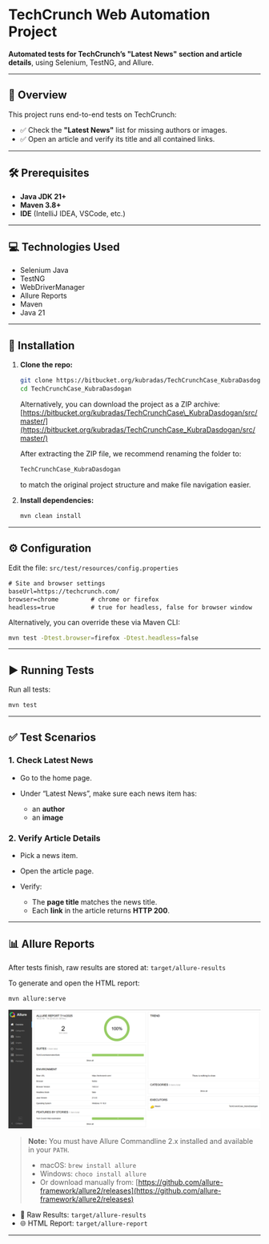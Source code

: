 # TechCrunch Web Automation Project

**Automated tests for TechCrunch’s "Latest News" section and article details**, using Selenium, TestNG, and Allure.

---

## 🧽 Overview

This project runs end-to-end tests on TechCrunch:

* ✅ Check the **"Latest News"** list for missing authors or images.
* ✅ Open an article and verify its title and all contained links.

---

## 🛠 Prerequisites

* **Java JDK 21+**
* **Maven 3.8+**
* **IDE** (IntelliJ IDEA, VSCode, etc.)

---

## 💻 Technologies Used

* Selenium Java
* TestNG
* WebDriverManager
* Allure Reports
* Maven
* Java 21

---

## 📅 Installation

1. **Clone the repo:**

   ```bash
   git clone https://bitbucket.org/kubradas/TechCrunchCase_KubraDasdogan.git
   cd TechCrunchCase_KubraDasdogan
   ```

   Alternatively, you can download the project as a ZIP archive:
   [https://bitbucket.org/kubradas/TechCrunchCase\_KubraDasdogan/src/master/](https://bitbucket.org/kubradas/TechCrunchCase_KubraDasdogan/src/master/)

   After extracting the ZIP file, we recommend renaming the folder to:

   ```bash
   TechCrunchCase_KubraDasdogan
   ```

   to match the original project structure and make file navigation easier.

2. **Install dependencies:**

   ```bash
   mvn clean install
   ```

---

## ⚙️ Configuration

Edit the file:
`src/test/resources/config.properties`

```properties
# Site and browser settings
baseUrl=https://techcrunch.com/
browser=chrome         # chrome or firefox
headless=true          # true for headless, false for browser window
```

Alternatively, you can override these via Maven CLI:

```bash
mvn test -Dtest.browser=firefox -Dtest.headless=false
```

---

## ▶️ Running Tests

Run all tests:

```bash
mvn test
```

---

## ✅ Test Scenarios

### 1. Check Latest News

* Go to the home page.
* Under “Latest News”, make sure each news item has:

   * an **author**
   * an **image**

### 2. Verify Article Details

* Pick a news item.
* Open the article page.
* Verify:

   * The **page title** matches the news title.
   * Each **link** in the article returns **HTTP 200**.

---

## 📊 Allure Reports

After tests finish, raw results are stored at:
`target/allure-results`

To generate and open the HTML report:

```bash
mvn allure:serve
```

![img.png](img.png)

> **Note:** You must have Allure Commandline 2.x installed and available in your `PATH`.
>
> * macOS: `brew install allure`
> * Windows: `choco install allure`
> * Or download manually from: [https://github.com/allure-framework/allure2/releases](https://github.com/allure-framework/allure2/releases)

* 📂 Raw Results: `target/allure-results`
* 🌐 HTML Report: `target/allure-report`

---
